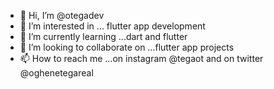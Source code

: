- 👋 Hi, I’m @otegadev
- 👀 I’m interested in ... flutter app development
- 🌱 I’m currently learning ...dart and flutter
- 💞️ I’m looking to collaborate on ...flutter app projects
- 📫 How to reach me ...on instagram @tegaot and on twitter @oghenetegareal

<!---
Promise_codes/otegadev is a ✨ special ✨ repository because its `README.md` (this file) appears on your GitHub profile.
You can click the Preview link to take a look at your changes.
--->
